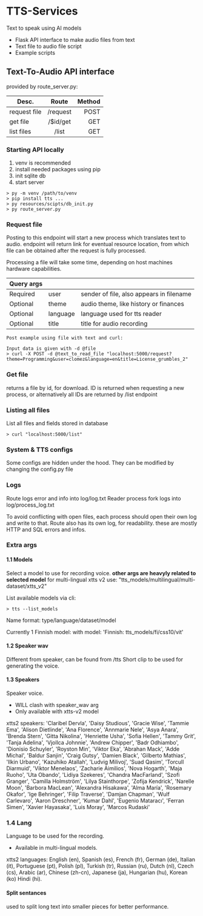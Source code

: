 # TTS-Services
Text to speak using AI models
- Flask API interface to make audio files from text
- Text file to audio file script
- Example scripts

## Text-To-Audio API interface
provided by route_server.py:

| Desc.   |      Route      |  Method |
|----------|:-------------:|------:|
| request file |  /request | POST |
| get file |    /$id/get   |   GET |
| list files | /list |    GET |
    
### Starting API locally
1. venv is recommended
2. install needed packages using pip
3. init sqlite db
4. start server
```
> py -m venv /path/to/venv
> pip install tts ...
> py resources/scipts/db_init.py
> py route_server.py
```

### Request file
Posting to this endpoint will start a new process which translates text to audio.
endpoint will return link for eventual resource location, from which file can be obtained after the request is fully processed. 

Processing a file will take some time, depending on host machines hardware capabilities.

| Query args |          |                                          |
|------------|----------|------------------------------------------|
| Required   | user     | sender of file, also appears in filename |
| Optional   | theme    | audio theme, like history or finances    |
| Optional   | language | language used for tts reader             |
| Optional   | title    | title for audio recording                |

```
Post example using file with text and curl:

Input data is given with -d @file
> curl -X POST -d @text_to_read_file "localhost:5000/request?theme=Programming&user=clomez&language=en&title=License_grumbles_2"
```


### Get file
returns a file by id, for download.
ID is returned when requesting a new process, or alternatively all IDs are returned by /list endpoint

### Listing all files
List all files and fields stored in database
```
> curl "localhost:5000/list"
```

### System & TTS configs
Some configs are hidden under the hood.
They can be modified by changing the config.py file

### Logs
Route logs error and info into log/log.txt
Reader process fork logs into log/process_log.txt

To avoid conflicting with open files, each process should open their own log and write to that.
Route also has its own log, for readability. these are mostly HTTP and SQL errors and infos.

### Extra args
#### 1.1 Models
Select a model to use for recording voice.
**other args are heavyly related to selected model**
for multi-lingual xtts v2 use: "tts_models/multilingual/multi-dataset/xtts_v2"

List available models via cli:
```
> tts --list_models
```
Name format: type/language/dataset/model

Currently 1 Finnish model:
with model: 'Finnish: tts_models/fi/css10/vit'

#### 1.2 Speaker wav
Different from speaker, can be found from /tts
Short clip to be used for generating the voice.

#### 1.3 Speakers
Speaker voice.
- WILL clash with speaker_wav arg
- Only available with xtts-v2 model

xtts2 speakers:
'Claribel Dervla', 'Daisy Studious', 'Gracie Wise', 'Tammie Ema', 'Alison Dietlinde', 'Ana Florence', 'Annmarie Nele', 'Asya Anara', 'Brenda Stern', 'Gitta Nikolina', 'Henriette Usha', 'Sofia Hellen', 'Tammy Grit', 'Tanja Adelina', 'Vjollca Johnnie', 'Andrew Chipper', 'Badr Odhiambo', 'Dionisio Schuyler', 'Royston Min', 'Viktor Eka', 'Abrahan Mack', 'Adde Michal', 'Baldur Sanjin', 'Craig Gutsy', 'Damien Black', 'Gilberto Mathias', 'Ilkin Urbano', 'Kazuhiko Atallah', 'Ludvig Milivoj', 'Suad Qasim', 'Torcull Diarmuid', 'Viktor Menelaos', 'Zacharie Aimilios', 'Nova Hogarth', 'Maja Ruoho', 'Uta Obando', 'Lidiya Szekeres', 'Chandra MacFarland', 'Szofi Granger', 'Camilla Holmström', 'Lilya Stainthorpe', 'Zofija Kendrick', 'Narelle Moon', 'Barbora MacLean', 'Alexandra Hisakawa', 'Alma María', 'Rosemary Okafor', 'Ige Behringer', 'Filip Traverse', 'Damjan Chapman', 'Wulf Carlevaro', 'Aaron Dreschner', 'Kumar Dahl', 'Eugenio Mataracı', 'Ferran Simen', 'Xavier Hayasaka', 'Luis Moray', 'Marcos Rudaski'

### 1.4 Lang
Language to be used for the recording.
- Available in multi-lingual models.

xtts2 languages:
English (en), Spanish (es), French (fr), German (de), Italian (it), Portuguese (pt), Polish (pl), Turkish (tr), Russian (ru), Dutch (nl), Czech (cs), Arabic (ar), Chinese (zh-cn), Japanese (ja), Hungarian (hu), Korean (ko) Hindi (hi).

#### Split sentances
used to split long text into smaller pieces for better performance.